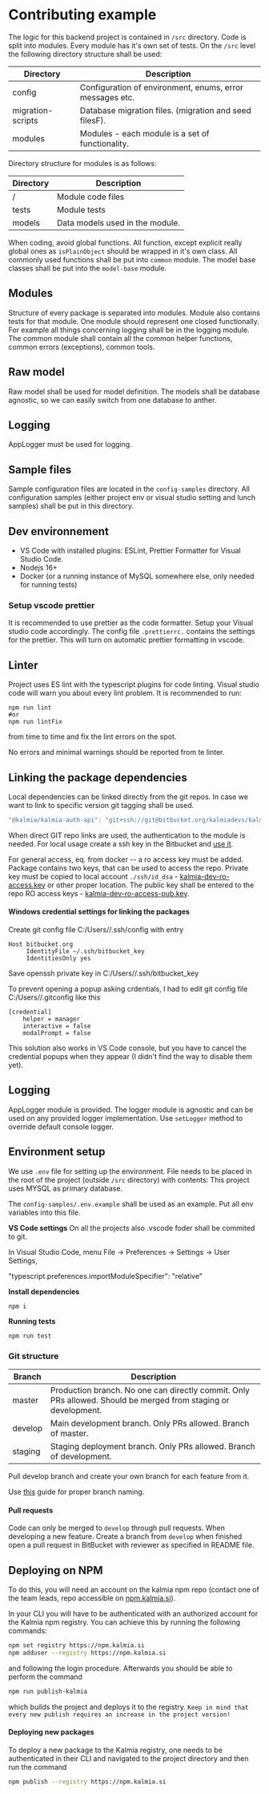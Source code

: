 # Contributing example

The logic for this backend project is contained in `/src` directory. Code is split into modules. Every module has it's own set of tests.
On the `/src` level the following directory structure shall be used:


| Directory         | Description                                              |
| ----------------- | -------------------------------------------------------- |
| config            | Configuration of environment, enums, error messages etc. |
| migration-scripts | Database migration files. (migration and seed filesF).   |
| modules           | Modules - each module is a set of functionality.         |


Directory structure for modules is as follows: 

| Directory | Description                     |
| --------- | ------------------------------- |
| /         | Module code files               |
| tests     | Module tests                    |
| models    | Data models used in the module. |


When coding, avoid global functions. All function, except explicit really global ones as `isPlainObject` should be wrapped in it's own class. 
All commonly used functions shall be put into `common` module. The model base classes shall be put into the `model-base` module.


## Modules 
Structure of every package is separated into modules. Module also contains tests for that module. One module should represent one closed functionally. For example all things concerning logging shall be in the logging module. 
The common module shall contain all the common helper functions, common errors (exceptions), common tools.

## Raw model
Raw model shall be used for model definition. The models shall be database agnostic, so we can easily switch from one database to anther.

## Logging 
AppLogger must be used for logging.

## Sample files
Sample configuration files are located in the `config-samples` directory. All configuration samples (either project env or visual studio setting and lunch samples) 
shall be put in this directory.

## Dev environnement

- VS Code with installed plugins: ESLint, Prettier Formatter for Visual Studio Code.
- Nodejs 16+
- Docker (or a running instance of MySQL somewhere else, only needed for running tests)

### Setup vscode prettier

It is recommended to use prettier as the code formatter. Setup your Visual studio code accordingly.
The config file `.prettierrc.` contains the settings for the prettier. 
This will turn on automatic prettier formatting in vscode. 

## Linter
Project uses ES lint with the typescript plugins for code linting. Visual studio code will warn you about every lint problem. 
It is recommended to run:
```
npm run lint
#or
npm run lintFix
```
from time to time and fix the lint errors on the spot. 

No errors and minimal warnings should be reported from te linter.

## Linking the package dependencies
Local dependencies can be linked directly from the git repos. In case we want to link to specific version git tagging shall be used.
```typescript
"@kalmia/kalmia-auth-api": "git+ssh://git@bitbucket.org/kalmiadevs/kalmia-auth-api.git#0.0.20",

```
When direct GIT repo links are used, the authentication to the module is needed.
For local usage create a ssh key in the Bitbucket and [use it](https://support.atlassian.com/bitbucket-cloud/docs/set-up-an-ssh-key/).  

For general access, eq. from docker -- a ro access key must be added.
Package contains two keys, that can be used to access the repo. Private key must be copied to local account `./ssh/id_dsa` - [kalmia-dev-ro-access.key](./../kalmia-dev-ro-access.key) or other proper location. The public key shall be entered to the repo RO access keys - [kalmia-dev-ro-access-pub.key](./../kalmia-dev-ro-access-pub.key).


#### Windows credential settings for linking the packages
Create git config file C:/Users/<username>/.ssh/config with entry

```
Host bitbucket.org
     IdentityFile ~/.ssh/bitbucket_key
     IdentitiesOnly yes
```

Save openssh private key in C:/Users/<username>/.ssh/bitbucket_key

To prevent opening a popup asking crdentials, I had to edit git config file C:/Users/<username>/.gitconfig like this

```
[credential]
    helper = manager
    interactive = false
    modalPrompt = false
```

This solution also works in VS Code console, but you have to cancel the credential popups when they appear (I didn't find the way to disable them yet).





## Logging 
AppLogger module is provided. The logger module is agnostic and can be used on any provided logger implementation. Use `setLogger` method to override default console logger.

## Environment setup

We use `.env` file for setting up the environment. File needs to be placed in the root of the project (outside `/src` directory) with contents: 
This project uses MYSQL as primary database. 

The `config-samples/.env.example` shall be used as an example. Put all env variables into this file.


**VS Code settings**
On all the projects also .vscode foder shall be commited to git.

In Visual Studio Code, menu File → Preferences → Settings → User Settings,

"typescript.preferences.importModuleSpecifier": "relative"

**Install dependencies**

```
npm i
```

**Running tests**

```
npm run test
```


### Git structure

| Branch  | Description                                                                                                    |
| ------- | -------------------------------------------------------------------------------------------------------------- |
| master  | Production branch. No one can directly commit. Only PRs allowed. Should be merged from staging or development. |
| develop | Main development branch. Only PRs allowed. Branch of master.                                                   |
| staging | Staging deployment branch. Only PRs allowed. Branch of development.                                            |

Pull develop branch and create your own branch for each feature from it.

Use [this](https://nvie.com/posts/a-successful-git-branching-model/) guide for proper branch naming.

#### Pull requests

Code can only be merged to `develop` through pull requests. When developing a new feature. Create a branch from `develop` when finished open a pull request in BitBucket with reviewer as specified in README file.

## Deploying on NPM
To do this, you will need an account on the kalmia npm repo (contact one of the team leads, repo accessible on [npm.kalmia.si](https://npm.kalmia.si)).

In your CLI you will have to be authenticated with an authorized account for the Kalmia npm registry. You can achieve this by running the following commands:

```bash
npm set registry https://npm.kalmia.si
npm adduser --registry https://npm.kalmia.si
```
and following the login procedure.
Afterwards you should be able to perform the command
```bash
npm run publish-kalmia
```
which builds the project and deploys it to the registry.
`Keep in mind that every new publish requires an increase in the project version!`

#### Deploying new packages
To deploy a new package to the Kalmia registry, one needs to be authenticated in their CLI and navigated to the project directory and then run the command
```bash
npm publish --registry https://npm.kalmia.si
```
